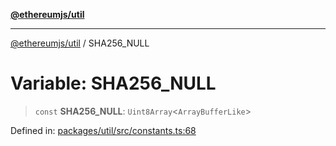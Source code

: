 [**@ethereumjs/util**](../README.md)

***

[@ethereumjs/util](../README.md) / SHA256\_NULL

# Variable: SHA256\_NULL

> `const` **SHA256\_NULL**: `Uint8Array`\<`ArrayBufferLike`\>

Defined in: [packages/util/src/constants.ts:68](https://github.com/ethereumjs/ethereumjs-monorepo/blob/master/packages/util/src/constants.ts#L68)
